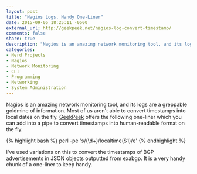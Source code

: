 ```yaml
---
layout: post
title: "Nagios Logs, Handy One-Liner"
date: 2015-09-05 18:25:11 -0500
external_url: http://geekpeek.net/nagios-log-convert-timestamp/
comments: false
share: true
description: "Nagios is an amazing network monitoring tool, and its logs are a greppable goldmine of information. Most of us aren't able to convert timestamps into local dates on the fly."
categories: 
- Nerd Projects
- Nagios
- Network Monitoring
- CLI
- Programming
- Networking
- System Administration
---
```

Nagios is an amazing network monitoring tool, and its logs are a greppable goldmine of information. Most of us aren't able to convert timestamps into local dates on the fly. [GeekPeek](http://geekpeek.net/nagios-log-convert-timestamp/) offers the following one-liner which you can add into a pipe to convert timestamps into human-readable format on the fly.

{% highlight bash %}
perl -pe 's/(\d+)/localtime($1)/e'
{% endhighlight %}

I've used variations on this to convert the timestamps of BGP advertisements in JSON objects outputted from exabgp. It is a very handy chunk of a one-liner to keep handy.

